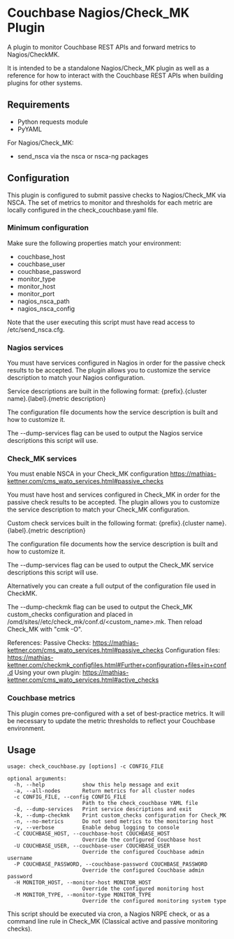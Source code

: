 # Couchbase Nagios/Check_MK Plugin
A plugin to monitor Couchbase REST APIs and forward metrics to Nagios/CheckMK.

It is intended to be a standalone Nagios/Check_MK plugin as well as a reference for how to interact with the Couchbase REST APIs when building plugins for other systems.

## Requirements
* Python requests module
* PyYAML

For Nagios/Check_MK:
* send_nsca via the nsca or nsca-ng packages

## Configuration
This plugin is configured to submit passive checks to Nagios/Check_MK via NSCA.  The set of metrics to monitor and thresholds for each metric are locally configured in the check_couchbase.yaml file.

### Minimum configuration
Make sure the following properties match your environment:
* couchbase_host
* couchbase_user
* couchbase_password
* monitor_type
* monitor_host
* monitor_port
* nagios_nsca_path
* nagios_nsca_config

Note that the user executing this script must have read access to /etc/send_nsca.cfg.

### Nagios services
You must have services configured in Nagios in order for the passive check results to be accepted.  The plugin allows you to customize the service description to match your Nagios configuration.  

Service descriptions are built in the following format:
{prefix}.{cluster name}.{label}.{metric description}

The configuration file documents how the service description is built and how to customize it.

The --dump-services flag can be used to output the Nagios service descriptions this script will use.

### Check_MK services
You must enable NSCA in your Check_MK configuration https://mathias-kettner.com/cms_wato_services.html#passive_checks

You must have host and services configured in Check_MK in order for the passive check results to be accepted. The plugin allows you to customize the service description to match your Check_MK configuration.

Custom check services built in the following format:
{prefix}.{cluster name}.{label}.{metric description}

The configuration file documents how the service description is built and how to customize it.

The --dump-services flag can be used to output the Check_MK service descriptions this script will use.

Alternatively you can create a full output of the configuration file used in CheckMK.

The --dump-checkmk flag can be used to output the Check_MK custom_checks configuration and placed in /omd/sites/<site>/etc/check_mk/conf.d/<custom_name>.mk. Then reload Check_MK with "cmk -O".

References:
Passive Checks: https://mathias-kettner.com/cms_wato_services.html#passive_checks
Configuration files: https://mathias-kettner.com/checkmk_configfiles.html#Further+configuration+files+in+conf.d
Using your own plugin: https://mathias-kettner.com/cms_wato_services.html#active_checks


### Couchbase metrics
This plugin comes pre-configured with a set of best-practice metrics.  It will be necessary to update the metric thresholds to reflect your Couchbase environment.

## Usage
``` 
usage: check_couchbase.py [options] -c CONFIG_FILE

optional arguments:
  -h, --help            show this help message and exit
  -a, --all-nodes       Return metrics for all cluster nodes
  -c CONFIG_FILE, --config CONFIG_FILE
                        Path to the check_couchbase YAML file
  -d, --dump-services   Print service descriptions and exit
  -k, --dump-checkmk    Print custom_checks configuration for Check_MK
  -n, --no-metrics      Do not send metrics to the monitoring host
  -v, --verbose         Enable debug logging to console
  -C COUCHBASE_HOST, --couchbase-host COUCHBASE_HOST
                        Override the configured Couchbase host
  -U COUCHBASE_USER, --couchbase-user COUCHBASE_USER
                        Override the configured Couchbase admin username
  -P COUCHBASE_PASSWORD, --couchbase-password COUCHBASE_PASSWORD
                        Override the configured Couchbase admin password
  -H MONITOR_HOST, --monitor-host MONITOR_HOST
                        Override the configured monitoring host
  -M MONITOR_TYPE, --monitor-type MONITOR_TYPE
                        Override the configured monitoring system type
```

This script should be executed via cron, a Nagios NRPE check, or as a command line rule in Check_MK (Classical active and passive monitoring checks).
